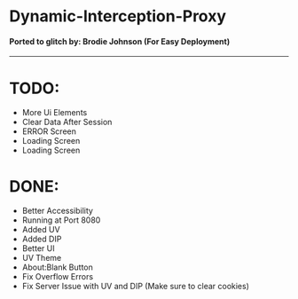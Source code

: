 
# Dynamic-Interception-Proxy
#### Ported to glitch by: Brodie Johnson  (For Easy Deployment)
___
# TODO:

<ul>
   <li>More Ui Elements</li>
   <li>Clear Data After Session</li>
   <li>ERROR Screen</li>
   <li>Loading Screen</li>
  <li>Loading Screen</li>
</ul>

# DONE:

<ul>
   <li>Better Accessibility</li>
   <li>Running at Port 8080</li>
   <li>Added UV</li>
   <li>Added DIP</li>
   <li>Better UI</li>
   <li>UV Theme</li>
   <li>About:Blank Button</li>
   <li>Fix Overflow Errors</li>
   <li>Fix Server Issue with UV and DIP (Make sure to clear cookies)</li>
</ul>
